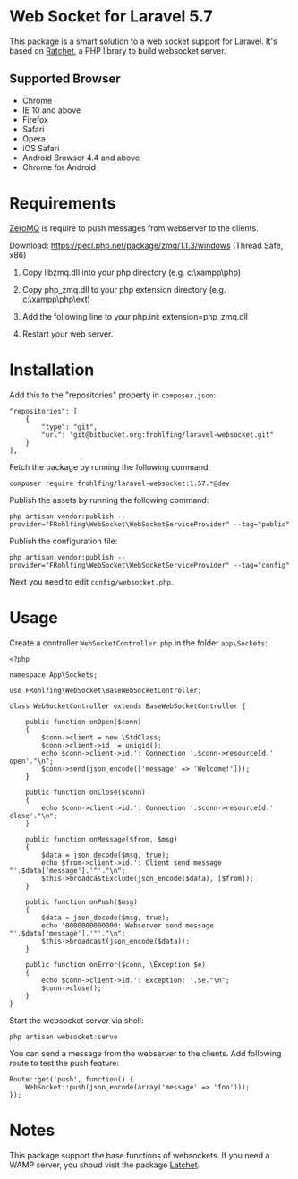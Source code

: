 # Web Socket for Laravel 5.7

This package is a smart solution to a web socket support for Laravel. It's based on [Ratchet](http://socketo.me/), a PHP library to build websocket server. 

## Supported Browser
- Chrome
- IE 10 and above
- Firefox
- Safari
- Opera
- iOS Safari
- Android Browser 4.4 and above
- Chrome for Android

# Requirements

[ZeroMQ](http://zeromq.org/bindings:php) is require to push messages from webserver to the clients.

Download:
	https://pecl.php.net/package/zmq/1.1.3/windows (Thread Safe, x86)

1) Copy libzmq.dll into your php directory (e.g. c:\xampp\php\)

2) Copy php_zmq.dll to your php extension directory (e.g. c:\xampp\php\ext\)

3) Add the following line to your php.ini:
	extension=php_zmq.dll

4) Restart your web server.

# Installation
    
Add this to the "repositories" property in `composer.json`:

    "repositories": [
        {
            "type": "git",
            "url": "git@bitbucket.org:frohlfing/laravel-websocket.git"
        }
    ],

Fetch the package by running the following command:

    composer require frohlfing/laravel-websocket:1.57.*@dev

Publish the assets by running the following command:

    php artisan vendor:publish --provider="FRohlfing\WebSocket\WebSocketServiceProvider" --tag="public"
	
Publish the configuration file:

    php artisan vendor:publish --provider="FRohlfing\WebSocket\WebSocketServiceProvider" --tag="config"
    
Next you need to edit `config/websocket.php`.   
  
# Usage

Create a controller `WebSocketController.php` in the folder `app\Sockets`:

    <?php 
    
    namespace App\Sockets;
    
    use FRohlfing\WebSocket\BaseWebSocketController;
    
    class WebSocketController extends BaseWebSocketController {
    
        public function onOpen($conn)
        {
            $conn->client = new \StdClass;
            $conn->client->id  = uniqid();
            echo $conn->client->id.': Connection '.$conn->resourceId.' open'."\n";
            $conn->send(json_encode(['message' => 'Welcome!']));
        }
    
        public function onClose($conn)
        {
            echo $conn->client->id.': Connection '.$conn->resourceId.' close'."\n";
        }
    
        public function onMessage($from, $msg)
        {
            $data = json_decode($msg, true);
            echo $from->client->id.': Client send message "'.$data['message'].'"'."\n";
            $this->broadcastExclude(json_encode($data), [$from]);
        }
    
        public function onPush($msg)
        {
            $data = json_decode($msg, true);
            echo '0000000000000: Webserver send message "'.$data['message'].'"'."\n";
            $this->broadcast(json_encode($data));
        }
    
        public function onError($conn, \Exception $e)
        {
            echo $conn->client->id.': Exception: '.$e."\n";
            $conn->close();
        }
    }
    
Start the websocket server via shell:

    php artisan websocket:serve
    
You can send a message from the webserver to the clients. Add following route to test the push feature:

    Route::get('push', function() {
        WebSocket::push(json_encode(array('message' => 'foo')));
    });

# Notes

This package support the base functions of websockets. If you need a WAMP server, you shoud visit the package [Latchet](https://github.com/sidneywidmer/Latchet).